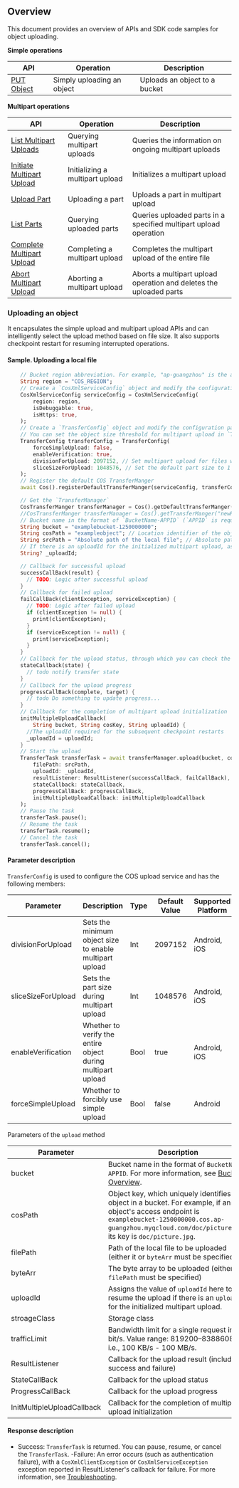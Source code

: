 ## Overview

This document provides an overview of APIs and SDK code samples for object uploading.

**Simple operations**

| API | Operation | Description |
| ------------------------------------------------------------ | -------------- | ----------------------------------------- |
| [PUT Object](https://www.tencentcloud.com/document/product/436/7749) | Simply uploading an object | Uploads an object to a bucket |

**Multipart operations**

| API | Operation | Description |
| ------------------------------------------------------------ | -------------- | ------------------------------------ |
| [List Multipart Uploads](https://www.tencentcloud.com/document/product/436/7736) | Querying multipart uploads | Queries the information on ongoing multipart uploads |
| [Initiate Multipart Upload](https://www.tencentcloud.com/document/product/436/7746) | Initializing a multipart upload | Initializes a multipart upload |
| [Upload Part](https://www.tencentcloud.com/document/product/436/7750) | Uploading a part | Uploads a part in multipart upload |
| [List Parts](https://www.tencentcloud.com/document/product/436/7747) | Querying uploaded parts | Queries uploaded parts in a specified multipart upload operation |
| [Complete Multipart Upload](https://www.tencentcloud.com/document/product/436/7742) | Completing a multipart upload | Completes the multipart upload of the entire file |
| [Abort Multipart Upload](https://www.tencentcloud.com/document/product/436/7740) | Aborting a multipart upload | Aborts a multipart upload operation and deletes the uploaded parts |

### Uploading an object

It encapsulates the simple upload and multipart upload APIs and can intelligently select the upload method based on file size. It also supports checkpoint restart for resuming interrupted operations.

#### Sample. Uploading a local file

```dart
    // Bucket region abbreviation. For example, "ap-guangzhou" is the abbreviation of the Guangzhou region
    String region = "COS_REGION";
    // Create a `CosXmlServiceConfig` object and modify the configuration parameters as needed
    CosXmlServiceConfig serviceConfig = CosXmlServiceConfig(
        region: region,
        isDebuggable: true,
        isHttps: true,
    );
    // Create a `TransferConfig` object and modify the configuration parameters as needed
    // You can set the object size threshold for multipart upload in `TransferConfig`. By default, the system automatically executes multipart upload for files whose sizes are greater than or equal to 2 MB. You can use the following code to change the threshold:
    TransferConfig transferConfig = TransferConfig(
        forceSimpleUpload: false,
        enableVerification: true,
        divisionForUpload: 2097152, // Set multipart upload for files whose sizes are greater than or equal to 2 MB
        sliceSizeForUpload: 1048576, // Set the default part size to 1 MB
    );
    // Register the default COS TransferManger
    await Cos().registerDefaultTransferManger(serviceConfig, transferConfig);

    // Get the `TransferManager`
    CosTransferManger transferManager = Cos().getDefaultTransferManger();
    //CosTransferManger transferManager = Cos().getTransferManger("newRegion");
    // Bucket name in the format of `BucketName-APPID` (`APPID` is required), which can be viewed in the COS console at https://console.cloud.tencent.com/cos5/bucket.
    String bucket = "examplebucket-1250000000";
    String cosPath = "exampleobject"; // Location identifier of the object in the bucket, i.e., the object key
    String srcPath = "Absolute path of the local file"; // Absolute path of the local file
    // If there is an uploadId for the initialized multipart upload, assign the value of uploadId here to resume the upload. Otherwise, assign null
    String? _uploadId;

    // Callback for successful upload
    successCallBack(result) {
      // TODO: Logic after successful upload
    }
    // Callback for failed upload
    failCallBack(clientException, serviceException) {
      // TODO: Logic after failed upload
      if (clientException != null) {
        print(clientException);
      }
      if (serviceException != null) {
        print(serviceException);
      }
    }
    // Callback for the upload status, through which you can check the task process
    stateCallback(state) {
      // todo notify transfer state
    }
    // Callback for the upload progress
    progressCallBack(complete, target) {
      // todo Do something to update progress...
    }
    // Callback for the completion of multipart upload initialization
    initMultipleUploadCallback(
        String bucket, String cosKey, String uploadId) {
      //The uploadId required for the subsequent checkpoint restarts
      _uploadId = uploadId;
    }
    // Start the upload
    TransferTask transferTask = await transferManager.upload(bucket, cosPath,
        filePath: srcPath,
        uploadId: _uploadId,
        resultListener: ResultListener(successCallBack, failCallBack),
        stateCallback: stateCallback,
        progressCallBack: progressCallBack,
        initMultipleUploadCallback: initMultipleUploadCallback
    );
    // Pause the task
    transferTask.pause();
    // Resume the task
    transferTask.resume();
    // Cancel the task
    transferTask.cancel();
```

#### Parameter description

`TransferConfig` is used to configure the COS upload service and has the following members:

| Parameter  | Description | Type | Default Value | Supported Platform |
| ---------- | ------------------------------------------------------------ | ------ | ------ |------ |
| divisionForUpload | Sets the minimum object size to enable multipart upload | Int | 2097152 | Android, iOS |
| sliceSizeForUpload | Sets the part size during multipart upload  | Int | 1048576 | Android, iOS |
| enableVerification | Whether to verify the entire object during multipart upload | Bool | true | Android, iOS |
| forceSimpleUpload | Whether to forcibly use simple upload | Bool | false | Android |

Parameters of the `upload` method

| Parameter | Description | Type | Required |
| ---------- | ------------------------------------------------------------ | ------ | ------ |
| bucket | Bucket name in the format of `BucketName-APPID`. For more information, see [Bucket Overview](https://intl.cloud.tencent.com/document/product/436/13312). | String | Yes |
| cosPath | Object key, which uniquely identifies an object in a bucket. For example, if an object's access endpoint is `examplebucket-1250000000.cos.ap-guangzhou.myqcloud.com/doc/picture.jpg`, its key is `doc/picture.jpg`. | String | Yes |
| filePath | Path of the local file to be uploaded (either it or `byteArr` must be specified) | String | No |
| byteArr | The byte array to be uploaded (either it or `filePath` must be specified) | Uint8List | No |
| uploadId | Assigns the value of `uploadId` here to resume the upload if there is an `uploadId` for the initialized multipart upload. | String | No |
| stroageClass | Storage class | String | No |
| trafficLimit | Bandwidth limit for a single request in bit/s. Value range: 819200–838860800, i.e., 100 KB/s - 100 MB/s. | Int | No |
| ResultListener | Callback for the upload result (including success and failure) | ResultListener | No |
| StateCallBack | Callback for the upload status | StateCallBack | No |
| ProgressCallBack | Callback for the upload progress | ProgressCallBack | No |
| InitMultipleUploadCallback | Callback for the completion of multipart upload initialization | InitMultipleUploadCallback | No |

#### Response description

- Success: `TransferTask` is returned. You can pause, resume, or cancel the `TransferTask`.
-Failure: An error occurs (such as authentication failure), with a `CosXmlClientException` or `CosXmlServiceException` exception reported in ResultListener's callback for failure. For more information, see [Troubleshooting](https://www.tencentcloud.com/document/product/436/53963).
